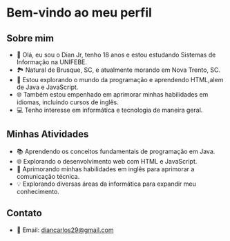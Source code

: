 # Bem-vindo ao meu perfil

## Sobre mim
- 👋 Olá, eu sou o Dian Jr, tenho 18 anos e estou estudando Sistemas de Informação na UNIFEBE.
- 🏞️ Natural de Brusque, SC, e atualmente morando em Nova Trento, SC.
- 🌱 Estou explorando o mundo da programação e aprendendo HTML,alem de Java e JavaScript.
- 🌐 Também estou empenhado em aprimorar minhas habilidades em idiomas, incluindo cursos de inglês.
- 💻 Tenho interesse em informática e tecnologia de maneira geral.

## Minhas Atividades
- 📚 Aprendendo os conceitos fundamentais de programação em Java.
- 🌐 Explorando o desenvolvimento web com HTML e JavaScript.
- 📖 Aprimorando minhas habilidades em inglês para aprimorar a comunicação técnica.
- 💡 Explorando diversas áreas da informática para expandir meu conhecimento.

## Contato
- 📧 Email: diancarlos29@gmail.com



<!---
DianJr/DianJr is a ✨ special ✨ repository because its `README.md` (this file) appears on your GitHub profile.
You can click the Preview link to take a look at your changes.
--->
